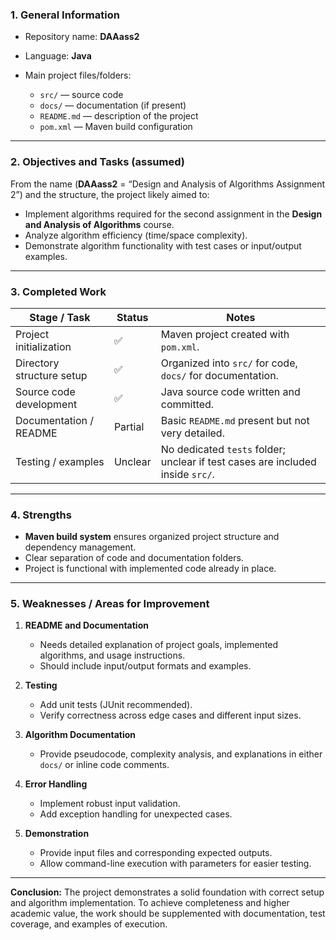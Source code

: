 ### 1. General Information

* Repository name: **DAAass2**
* Language: **Java**
* Main project files/folders:

  * `src/` — source code
  * `docs/` — documentation (if present)
  * `README.md` — description of the project
  * `pom.xml` — Maven build configuration

---

### 2. Objectives and Tasks (assumed)

From the name (**DAAass2** = “Design and Analysis of Algorithms Assignment 2”) and the structure, the project likely aimed to:

* Implement algorithms required for the second assignment in the **Design and Analysis of Algorithms** course.
* Analyze algorithm efficiency (time/space complexity).
* Demonstrate algorithm functionality with test cases or input/output examples.

---

### 3. Completed Work

| Stage / Task              | Status  | Notes                                                                          |
| ------------------------- | ------- | ------------------------------------------------------------------------------ |
| Project initialization    | ✅       | Maven project created with `pom.xml`.                                          |
| Directory structure setup | ✅       | Organized into `src/` for code, `docs/` for documentation.                     |
| Source code development   | ✅       | Java source code written and committed.                                        |
| Documentation / README    | Partial | Basic `README.md` present but not very detailed.                               |
| Testing / examples        | Unclear | No dedicated `tests` folder; unclear if test cases are included inside `src/`. |

---

### 4. Strengths

* **Maven build system** ensures organized project structure and dependency management.
* Clear separation of code and documentation folders.
* Project is functional with implemented code already in place.

---

### 5. Weaknesses / Areas for Improvement

1. **README and Documentation**

   * Needs detailed explanation of project goals, implemented algorithms, and usage instructions.
   * Should include input/output formats and examples.

2. **Testing**

   * Add unit tests (JUnit recommended).
   * Verify correctness across edge cases and different input sizes.

3. **Algorithm Documentation**

   * Provide pseudocode, complexity analysis, and explanations in either `docs/` or inline code comments.

4. **Error Handling**

   * Implement robust input validation.
   * Add exception handling for unexpected cases.

5. **Demonstration**

   * Provide input files and corresponding expected outputs.
   * Allow command-line execution with parameters for easier testing.

---

**Conclusion:**
The project demonstrates a solid foundation with correct setup and algorithm implementation. To achieve completeness and higher academic value, the work should be supplemented with documentation, test coverage, and examples of execution.
